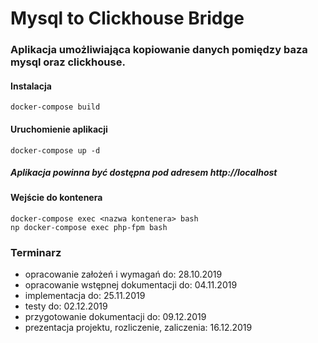 # Mysql to Clickhouse Bridge

### Aplikacja umożliwiająca kopiowanie danych pomiędzy baza mysql oraz clickhouse.

#### Instalacja
    docker-compose build
#### Uruchomienie aplikacji
    docker-compose up -d
    
##### Aplikacja powinna być dostępna pod adresem http://localhost

#### Wejście do kontenera
    docker-compose exec <nazwa kontenera> bash
    np docker-compose exec php-fpm bash
          
### Terminarz
  - opracowanie założeń i wymagań do: 28.10.2019
  - opracowanie wstępnej dokumentacji do: 04.11.2019
  - implementacja do: 25.11.2019
  - testy do: 02.12.2019
  - przygotowanie dokumentacji do: 09.12.2019
  - prezentacja projektu, rozliczenie, zaliczenia: 16.12.2019 